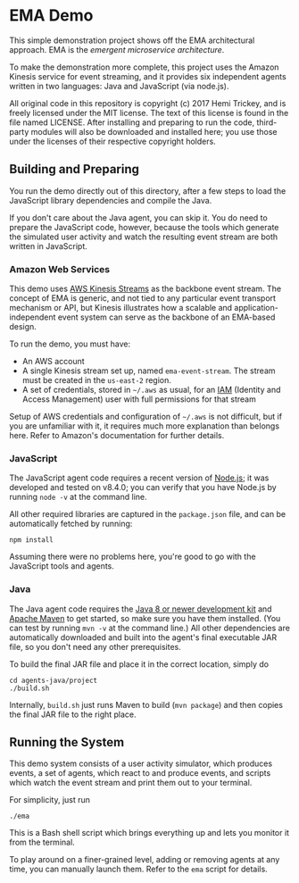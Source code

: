 
# EMA Demo

This simple demonstration project shows off the EMA architectural approach.
EMA is the *emergent microservice architecture*.

To make the demonstration more complete, this project uses the Amazon Kinesis
service for event streaming, and it provides six independent agents written in
two languages: Java and JavaScript (via node.js).

All original code in this repository is copyright (c) 2017 Hemi Trickey, and
is freely licensed under the MIT license. The text of this license is found in
the file named LICENSE. After installing and preparing to run the code,
third-party modules will also be downloaded and installed here; you use those
under the licenses of their respective copyright holders.

## Building and Preparing

You run the demo directly out of this directory, after a few steps to load the
JavaScript library dependencies and compile the Java.

If you don't care about the Java agent, you can skip it. You do need to
prepare the JavaScript code, however, because the tools which generate the
simulated user activity and watch the resulting event stream are both written
in JavaScript.

### Amazon Web Services

This demo uses [AWS Kinesis Streams][kin] as the backbone event stream. The 
concept of EMA is generic, and not tied to any particular event transport 
mechanism or API, but Kinesis illustrates how a scalable and
application-independent event system can serve as the backbone of an EMA-based
design.

To run the demo, you must have:

- An AWS account
- A single Kinesis stream set up, named `ema-event-stream`. The stream must be
  created in the `us-east-2` region.
- A set of credentials, stored in `~/.aws` as usual, for an [IAM][iam]
  (Identity and Access Management) user with full permissions for that stream

Setup of AWS credentials and configuration of `~/.aws` is not difficult, but
if you are unfamiliar with it, it requires much more explanation than belongs
here. Refer to Amazon's documentation for further details.

### JavaScript

The JavaScript agent code requires a recent version of [Node.js][njs]; it was
developed and tested on v8.4.0; you can verify that you have Node.js by
running `node -v` at the command line.

All other required libraries are captured in the `package.json` file, and can
be automatically fetched by running:

    npm install

Assuming there were no problems here, you're good to go with the JavaScript
tools and agents.

### Java

The Java agent code requires the [Java 8 or newer development kit][jdk] and
[Apache Maven][mvn] to get started, so make sure you have them installed. (You
can test by running `mvn -v` at the command line.) All other dependencies are
automatically downloaded and built into the agent's final executable JAR file,
so you don't need any other prerequisites.

To build the final JAR file and place it in the correct location, simply do

    cd agents-java/project
    ./build.sh

Internally, `build.sh` just runs Maven to build (`mvn package`) and then
copies the final JAR file to the right place.

## Running the System

This demo system consists of a user activity simulator, which produces events,
a set of agents, which react to and produce events, and scripts which watch
the event stream and print them out to your terminal.

For simplicity, just run

    ./ema

This is a Bash shell script which brings everything up and lets you monitor it
from the terminal.

To play around on a finer-grained level, adding or removing agents at any
time, you can manually launch them. Refer to the `ema` script for details.


 [kin]: https://aws.amazon.com/kinesis/streams/
 [iam]: https://aws.amazon.com/iam/
 [njs]: https://nodejs.org
 [jdk]: http://www.oracle.com/technetwork/java/javase/downloads/jdk8-downloads-2133151.html
 [mvn]: https://maven.apache.org



